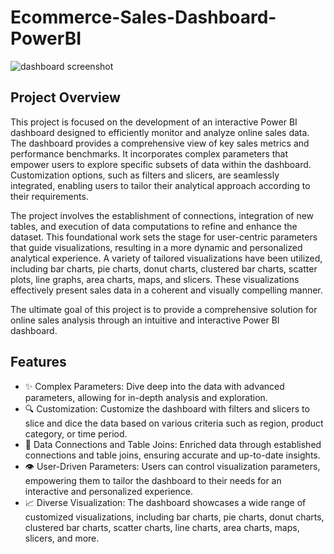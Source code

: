 # Ecommerce-Sales-Dashboard-PowerBI

![dashboard screenshot](https://github.com/Shreyas-028/Ecommerce-Sales-Power-BI-Dashboard/blob/main/image.png)

## Project Overview

This project is focused on the development of an interactive Power BI dashboard designed to efficiently monitor and analyze online sales data. The dashboard provides a comprehensive view of key sales metrics and performance benchmarks. It incorporates complex parameters that empower users to explore specific subsets of data within the dashboard. Customization options, such as filters and slicers, are seamlessly integrated, enabling users to tailor their analytical approach according to their requirements.

The project involves the establishment of connections, integration of new tables, and execution of data computations to refine and enhance the dataset. This foundational work sets the stage for user-centric parameters that guide visualizations, resulting in a more dynamic and personalized analytical experience. A variety of tailored visualizations have been utilized, including bar charts, pie charts, donut charts, clustered bar charts, scatter plots, line graphs, area charts, maps, and slicers. These visualizations effectively present sales data in a coherent and visually compelling manner.

The ultimate goal of this project is to provide a comprehensive solution for online sales analysis through an intuitive and interactive Power BI dashboard.

## Features

- ✨ Complex Parameters: Dive deep into the data with advanced parameters, allowing for in-depth analysis and exploration.
- 🔍 Customization: Customize the dashboard with filters and slicers to slice and dice the data based on various criteria such as region, product category, or time period.
- 🔗 Data Connections and Table Joins: Enriched data through established connections and table joins, ensuring accurate and up-to-date insights.
- 👁️ User-Driven Parameters: Users can control visualization parameters, empowering them to tailor the dashboard to their needs for an interactive and personalized experience.
- 📈 Diverse Visualization: The dashboard showcases a wide range of customized visualizations, including bar charts, pie charts, donut charts, clustered bar charts, scatter charts, line charts, area charts, maps, slicers, and more.
